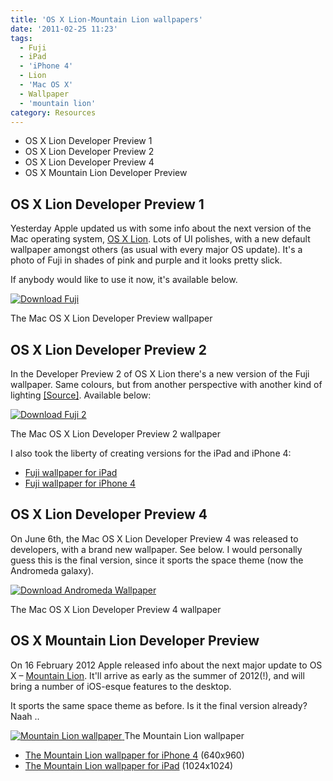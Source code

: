 ```yaml
---
title: 'OS X Lion-Mountain Lion wallpapers'
date: '2011-02-25 11:23'
tags:
  - Fuji
  - iPad
  - 'iPhone 4'
  - Lion
  - 'Mac OS X'
  - Wallpaper
  - 'mountain lion'
category: Resources
---
```



- OS X Lion Developer Preview 1
- OS X Lion Developer Preview 2
- OS X Lion Developer Preview 4
- OS X Mountain Lion Developer Preview

## OS X Lion Developer Preview 1
Yesterday Apple updated us with some info about the next version of the Mac operating system, [OS X Lion](http://www.apple.com/macosx/lion/). Lots of UI polishes, with a new default wallpaper amongst others (as usual with every major OS update). It's a photo of Fuji in shades of pink and purple and it looks pretty slick.  If anybody would like to use it now, it's available below.  [ ![](http://johanbrook.com/core/wp-content/uploads/2011/02/Fuji.jpg "Download Fuji") ](http://johanbrook.com/core/wp-content/uploads/2011/02/Fuji.jpg)  The Mac OS X Lion Developer Preview wallpaper
## OS X Lion Developer Preview 2
In the Developer Preview 2 of OS X Lion there's a new version of the Fuji wallpaper. Same colours, but from another perspective with another kind of lighting [[Source]](http://osxdaily.com/2011/04/02/new-mt-fuji-wallpaper-in-mac-os-x-lion-developer-preview-2/). Available below:  [ ![](http://johanbrook.com/core/wp-content/uploads/2011/02/Fuji-2.jpg "Download Fuji 2") ](http://johanbrook.com/core/wp-content/uploads/2011/02/Fuji-2.jpg)  The Mac OS X Lion Developer Preview 2 wallpaper  I also took the liberty of creating versions for the iPad and iPhone 4:
- [Fuji wallpaper for iPad](http://johanbrook.com/core/wp-content/uploads/2011/02/Fuji-iPad.jpg)
- [Fuji wallpaper for iPhone 4](http://johanbrook.com/core/wp-content/uploads/2011/02/Fuji-iPhone4.jpg)

## OS X Lion Developer Preview 4
On June 6th, the Mac OS X Lion Developer Preview 4 was released to developers, with a brand new wallpaper. See below. I would personally guess this is the final version, since it sports the space theme (now the Andromeda galaxy).  [ ![](http://johanbrook.com/core/wp-content/uploads/2011/02/Andromeda-Wallpaper.jpg "Download Andromeda Wallpaper") ](http://johanbrook.com/core/wp-content/uploads/2011/02/Andromeda-Wallpaper.jpg)  The Mac OS X Lion Developer Preview 4 wallpaper
## OS X Mountain Lion Developer Preview
On 16 February 2012 Apple released info about the next major update to OS X – [Mountain Lion](http://www.apple.com/macosx/mountain-lion/). It'll arrive as early as the summer of 2012(!), and will bring a number of iOS-esque features to the desktop.   It sports the same space theme as before. Is it the final version already? Naah ..   [ ![Mountain Lion wallpaper](http://f.cl.ly/items/2d1i142X0S191l2s3r3r/Mountain%20Lion.jpg) ](http://f.cl.ly/items/2d1i142X0S191l2s3r3r/Mountain%20Lion.jpg)The Mountain Lion wallpaper
- [The Mountain Lion wallpaper for iPhone 4](http://f.cl.ly/items/0C2U1K473J1Y2F2S2R1Y/Mountain%20Lion%20iPhone4.jpg) (640x960)
- [The Mountain Lion wallpaper for iPad](http://f.cl.ly/items/1I3L2c120a061N0q1A0q/Mountain%20Lion%20iPad.jpg) (1024x1024)
